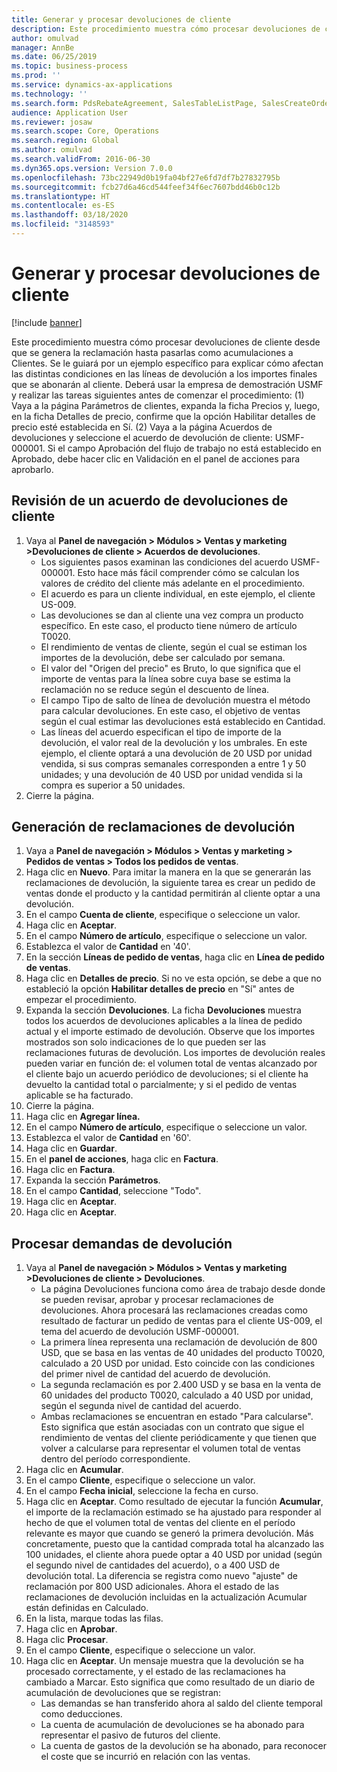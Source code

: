 ```yaml
---
title: Generar y procesar devoluciones de cliente
description: Este procedimiento muestra cómo procesar devoluciones de cliente desde que se genera la reclamación hasta pasarlas como acumulaciones a Clientes.
author: omulvad
manager: AnnBe
ms.date: 06/25/2019
ms.topic: business-process
ms.prod: ''
ms.service: dynamics-ax-applications
ms.technology: ''
ms.search.form: PdsRebateAgreement, SalesTableListPage, SalesCreateOrder, SalesTable, MCRPriceHistory, SalesEditLines,  PdsRebateTableListPage
audience: Application User
ms.reviewer: josaw
ms.search.scope: Core, Operations
ms.search.region: Global
ms.author: omulvad
ms.search.validFrom: 2016-06-30
ms.dyn365.ops.version: Version 7.0.0
ms.openlocfilehash: 73bc22949d0b19fa04bf27e6fd7df7b27832795b
ms.sourcegitcommit: fcb27d6a46cd544feef34f6ec7607bdd46b0c12b
ms.translationtype: HT
ms.contentlocale: es-ES
ms.lasthandoff: 03/18/2020
ms.locfileid: "3148593"
---
```

# <a name="generate-and-process-customer-rebates"></a>Generar y procesar devoluciones de cliente

[!include [banner](../../includes/banner.md)]

Este procedimiento muestra cómo procesar devoluciones de cliente desde que se genera la reclamación hasta pasarlas como acumulaciones a Clientes. Se le guiará por un ejemplo específico para explicar cómo afectan las distintas condiciones en las líneas de devolución a los importes finales que se abonarán al cliente. Deberá usar la empresa de demostración USMF y realizar las tareas siguientes antes de comenzar el procedimiento: (1) Vaya a la página Parámetros de clientes, expanda la ficha Precios y, luego, en la ficha Detalles de precio, confirme que la opción Habilitar detalles de precio esté establecida en Sí. (2) Vaya a la página Acuerdos de devoluciones y seleccione el acuerdo de devolución de cliente: USMF-000001. Si el campo Aprobación del flujo de trabajo no está establecido en Aprobado, debe hacer clic en Validación en el panel de acciones para aprobarlo.


## <a name="review-a-customer-rebate-agreement"></a>Revisión de un acuerdo de devoluciones de cliente
1. Vaya al **Panel de navegación > Módulos > Ventas y marketing >Devoluciones de cliente > Acuerdos de devoluciones**.
    - Los siguientes pasos examinan las condiciones del acuerdo USMF-000001. Esto hace más fácil comprender cómo se calculan los valores de crédito del cliente más adelante en el procedimiento.  
    - El acuerdo es para un cliente individual, en este ejemplo, el cliente US-009.  
    - Las devoluciones se dan al cliente una vez compra un producto específico. En este caso, el producto tiene número de artículo T0020.   
    - El rendimiento de ventas de cliente, según el cual se estiman los importes de la devolución, debe ser calculado por semana.  
    - El valor del "Origen del precio" es Bruto, lo que significa que el importe de ventas para la línea sobre cuya base se estima la reclamación no se reduce según el descuento de línea.  
    - El campo Tipo de salto de línea de devolución muestra el método para calcular devoluciones. En este caso, el objetivo de ventas según el cual estimar las devoluciones está establecido en Cantidad.   
    - Las líneas del acuerdo especifican el tipo de importe de la devolución, el valor real de la devolución y los umbrales. En este ejemplo, el cliente optará a una devolución de 20 USD por unidad vendida, si sus compras semanales corresponden a entre 1 y 50 unidades; y una devolución de 40 USD por unidad vendida si la compra es superior a 50 unidades.  
2. Cierre la página.

## <a name="generate-rebate-claims"></a>Generación de reclamaciones de devolución
1. Vaya a **Panel de navegación > Módulos > Ventas y marketing > Pedidos de ventas > Todos los pedidos de ventas**.
2. Haga clic en **Nuevo**. Para imitar la manera en la que se generarán las reclamaciones de devolución, la siguiente tarea es crear un pedido de ventas donde el producto y la cantidad permitirán al cliente optar a una devolución.    
3. En el campo **Cuenta de cliente**, especifique o seleccione un valor.
4. Haga clic en **Aceptar**.
5. En el campo **Número de artículo**, especifique o seleccione un valor.
6. Establezca el valor de **Cantidad** en '40'.
7. En la sección **Líneas de pedido de ventas**, haga clic en **Línea de pedido de ventas**.
8. Haga clic en **Detalles de precio**. Si no ve esta opción, se debe a que no estableció la opción **Habilitar detalles de precio** en "Sí" antes de empezar el procedimiento.     
9. Expanda la sección **Devoluciones**. La ficha **Devoluciones** muestra todos los acuerdos de devoluciones aplicables a la línea de pedido actual y el importe estimado de devolución. Observe que los importes mostrados son solo indicaciones de lo que pueden ser las reclamaciones futuras de devolución. Los importes de devolución reales pueden variar en función de: el volumen total de ventas alcanzado por el cliente bajo un acuerdo periódico de devoluciones; si el cliente ha devuelto la cantidad total o parcialmente; y si el pedido de ventas aplicable se ha facturado.
10. Cierre la página.
11. Haga clic en **Agregar línea.**
12. En el campo **Número de artículo**, especifique o seleccione un valor.
13. Establezca el valor de **Cantidad** en '60'.
14. Haga clic en **Guardar**.
15. En el **panel de acciones**, haga clic en **Factura**.
16. Haga clic en **Factura**.
17. Expanda la sección **Parámetros**.
18. En el campo **Cantidad**, seleccione "Todo".
19. Haga clic en **Aceptar**.
20. Haga clic en **Aceptar**.

## <a name="process-rebate-claims"></a>Procesar demandas de devolución
1. Vaya al **Panel de navegación > Módulos > Ventas y marketing >Devoluciones de cliente > Devoluciones**.
    - La página Devoluciones funciona como área de trabajo desde donde se pueden revisar, aprobar y procesar reclamaciones de devoluciones. Ahora procesará las reclamaciones creadas como resultado de facturar un pedido de ventas para el cliente US-009, el tema del acuerdo de devolución USMF-000001.   
    - La primera línea representa una reclamación de devolución de 800 USD, que se basa en las ventas de 40 unidades del producto T0020, calculado a 20 USD por unidad. Esto coincide con las condiciones del primer nivel de cantidad del acuerdo de devolución.  
    - La segunda reclamación es por 2.400 USD y se basa en la venta de 60 unidades del producto T0020, calculado a 40 USD por unidad, según el segunda nivel de cantidad del acuerdo.  
    - Ambas reclamaciones se encuentran en estado "Para calcularse". Esto significa que están asociadas con un contrato que sigue el rendimiento de ventas del cliente periódicamente y que tienen que volver a calcularse para representar el volumen total de ventas dentro del período correspondiente.   
2. Haga clic en **Acumular**.
3. En el campo **Cliente**, especifique o seleccione un valor.
4. En el campo **Fecha inicial**, seleccione la fecha en curso.
5. Haga clic en **Aceptar**. Como resultado de ejecutar la función **Acumular**, el importe de la reclamación estimado se ha ajustado para responder al hecho de que el volumen total de ventas del cliente en el período relevante es mayor que cuando se generó la primera devolución. Más concretamente, puesto que la cantidad comprada total ha alcanzado las 100 unidades, el cliente ahora puede optar a 40 USD por unidad (según el segundo nivel de cantidades del acuerdo), o a 400 USD de devolución total. La diferencia se registra como nuevo "ajuste" de reclamación por 800 USD adicionales. Ahora el estado de las reclamaciones de devolución incluidas en la actualización Acumular están definidas en Calculado. 
6. En la lista, marque todas las filas.
7. Haga clic en **Aprobar**.
8. Haga clic **Procesar**.
9. En el campo **Cliente**, especifique o seleccione un valor.
10. Haga clic en **Aceptar**. Un mensaje muestra que la devolución se ha procesado correctamente, y el estado de las reclamaciones ha cambiado a Marcar. Esto significa que como resultado de un diario de acumulación de devoluciones que se registran:
    - Las demandas se han transferido ahora al saldo del cliente temporal como deducciones.
    - La cuenta de acumulación de devoluciones se ha abonado para representar el pasivo de futuros del cliente.
    - La cuenta de gastos de la devolución se ha abonado, para reconocer el coste que se incurrió en relación con las ventas.   

